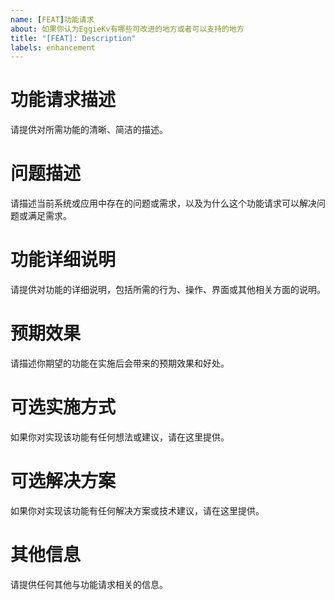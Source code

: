 ```yaml
---
name: [FEAT]功能请求
about: 如果你认为EggieKv有哪些可改进的地方或者可以支持的地方
title: "[FEAT]: Description"
labels: enhancement
---
```


# 功能请求描述

请提供对所需功能的清晰、简洁的描述。

# 问题描述

请描述当前系统或应用中存在的问题或需求，以及为什么这个功能请求可以解决问题或满足需求。

# 功能详细说明

请提供对功能的详细说明，包括所需的行为、操作、界面或其他相关方面的说明。

# 预期效果

请描述你期望的功能在实施后会带来的预期效果和好处。

# 可选实施方式

如果你对实现该功能有任何想法或建议，请在这里提供。

# 可选解决方案

如果你对实现该功能有任何解决方案或技术建议，请在这里提供。

# 其他信息

请提供任何其他与功能请求相关的信息。
